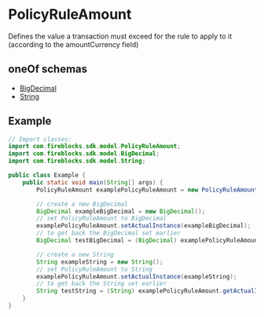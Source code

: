 

# PolicyRuleAmount

Defines the value a transaction must exceed for the rule to apply to it (according to the amountCurrency field)

## oneOf schemas
* [BigDecimal](BigDecimal.md)
* [String](String.md)

## Example
```java
// Import classes:
import com.fireblocks.sdk.model.PolicyRuleAmount;
import com.fireblocks.sdk.model.BigDecimal;
import com.fireblocks.sdk.model.String;

public class Example {
    public static void main(String[] args) {
        PolicyRuleAmount examplePolicyRuleAmount = new PolicyRuleAmount();

        // create a new BigDecimal
        BigDecimal exampleBigDecimal = new BigDecimal();
        // set PolicyRuleAmount to BigDecimal
        examplePolicyRuleAmount.setActualInstance(exampleBigDecimal);
        // to get back the BigDecimal set earlier
        BigDecimal testBigDecimal = (BigDecimal) examplePolicyRuleAmount.getActualInstance();

        // create a new String
        String exampleString = new String();
        // set PolicyRuleAmount to String
        examplePolicyRuleAmount.setActualInstance(exampleString);
        // to get back the String set earlier
        String testString = (String) examplePolicyRuleAmount.getActualInstance();
    }
}
```


